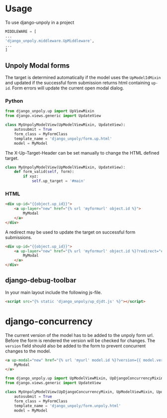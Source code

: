 # Usage

To use django-unpoly in a project

```python
MIDDLEWARE = [
...
'django_unpoly.middleware.UpMiddleware',
...
]
```

## Unpoly Modal forms

The target is determined automatically if the model uses the `UpModelIdMixin` and updated
if the successful form submission returns html containing `up-id`. Form errors will update
the current open modal dialog.

### Python

```python
from django_unpoly.up import UpViewMixin
from django.views.generic import UpdateView

class MyUnpolyModelView(UpModelViewMixin, UpdateView):
    autosubmit = True
    form_class = MyFormClass
    template_name = 'django_unpoly/form.up.html'
    model = MyModel
```

The X-Up-Target-Header can be set manually to change the HTML defined target.
```python
class MyUnpolyModelView(UpModelViewMixin, UpdateView):
    def form_valid(self, form):
        if xyz:
            self.up_target = '#main'
```


### HTML

```html
<div up-id="{{object.up_id}}">
    <a up-layer="new" href="{% url 'myformurl' object.id %}">
        MyModal
    </a>
</div>
```

A redirect may be used to update the target on successful form submissions.

```html
<div up-id="{{object.up_id}}">
    <a up-layer="new" href="{% url 'myformurl' object.id %}?redirect="currentpage">
        MyModal
    </a>
</div>
```

## django-debug-toolbar

In your main layout include the following js-file.
```html
<script src="{% static 'django_unpoly/up_djdt.js' %}"></script>
```

# django-concurrency

The current version of the model has to be added to the unpoly form url. Before the form is rendered the
version will be checked for changes. The `version` field should also be added to the form to prevent
concurrent changes to the model.

```html
<a up-modal="new" href="{% url 'myurl' model.id %}?version={{ model.version }}">
    MyModal
</a>
```

```python
from django_unpoly.up import UpModelViewMixin, UpDjangoConcurrencyMixin
from django.views.generic import UpdateView

class MyUnpolyModelView(UpDjangoConcurrencyMixin, UpModelViewMixin, UpdateView):
    autosubmit = True
    form_class = MyFormClass
    template_name = 'django_unpoly/form.unpoly.html'
    model = MyModel
```
